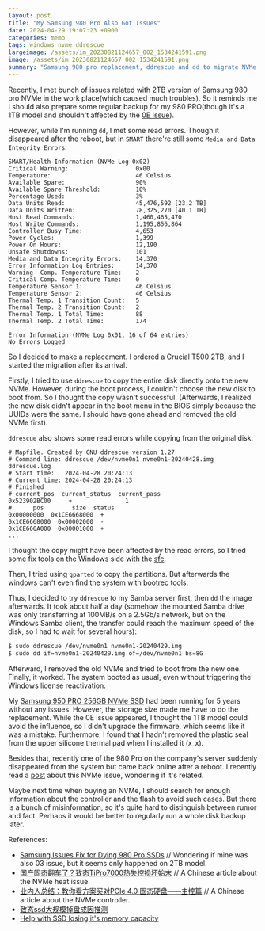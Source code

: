 ```yaml
---
layout: post
title: "My Samsung 980 Pro Also Got Issues"
date: 2024-04-29 19:07:23 +0900
categories: memo
tags: windows nvme ddrescue
largeimage: /assets/im_20230821124657_002_1534241591.png
image: /assets/im_20230821124657_002_1534241591.png
summary: "Samsung 980 pro replacement, ddrescue and dd to migrate NVMe SSD"
---
```


Recently, I met bunch of issues related with 2TB version of Samsung 980 pro NVMe in the work place(which caused much
troubles). So it reminds me I should also prepare some regular backup for my 980 PRO(though it's a 1TB model and
shouldn't affected by the [0E Issue](https://www.chiphell.com/forum.php?mod=viewthread&tid=2443478)).

However, while I'm running `dd`, I met some read errors. Though it disappeared after the reboot, but in `SMART` there're still some `Media and Data Integrity Errors`:

```text
SMART/Health Information (NVMe Log 0x02)
Critical Warning:                   0x00
Temperature:                        46 Celsius
Available Spare:                    90%
Available Spare Threshold:          10%
Percentage Used:                    3%
Data Units Read:                    45,476,592 [23.2 TB]
Data Units Written:                 78,325,270 [40.1 TB]
Host Read Commands:                 1,460,465,470
Host Write Commands:                1,195,856,864
Controller Busy Time:               4,653
Power Cycles:                       1,399
Power On Hours:                     12,190
Unsafe Shutdowns:                   101
Media and Data Integrity Errors:    14,370
Error Information Log Entries:      14,370
Warning  Comp. Temperature Time:    2
Critical Comp. Temperature Time:    0
Temperature Sensor 1:               46 Celsius
Temperature Sensor 2:               46 Celsius
Thermal Temp. 1 Transition Count:   5
Thermal Temp. 2 Transition Count:   2
Thermal Temp. 1 Total Time:         88
Thermal Temp. 2 Total Time:         174

Error Information (NVMe Log 0x01, 16 of 64 entries)
No Errors Logged
```

So I decided to make a replacement. I ordered a Crucial T500 2TB, and I started the migration after its arrival.

Firstly, I tried to use `ddrescue` to copy the entire disk directly onto the new NVMe. However, during the boot process, I couldn't choose the new disk to boot from. So I thought the copy wasn't successful. (Afterwards, I realized the new disk didn't appear in the boot menu in the BIOS simply because the UUIDs were the same. I should have gone ahead and removed the old NVMe first).

`ddrescue` also shows some read errors while copying from the original disk:

```text
# Mapfile. Created by GNU ddrescue version 1.27
# Command line: ddrescue /dev/nvme0n1 nvme0n1-20240428.img ddrescue.log
# Start time:   2024-04-28 20:24:13
# Current time: 2024-04-28 20:24:13
# Finished
# current_pos  current_status  current_pass
0x523902BC00     +               1
#      pos        size  status
0x00000000  0x1CE6668000  +
0x1CE6668000  0x00002000  -
0x1CE666A000  0x00001000  +
...
```

I thought the copy might have been affected by the read errors, so I tried some fix tools on the Windows side with the [sfc](https://support.microsoft.com/en-us/topic/use-the-system-file-checker-tool-to-repair-missing-or-corrupted-system-files-79aa86cb-ca52-166a-92a3-966e85d4094e
).

Then, I tried using `gparted` to copy the partitions. But afterwards the windows can't even find the system with [bootrec](https://support.microsoft.com/en-us/topic/use-bootrec-exe-in-the-windows-re-to-troubleshoot-startup-issues-902ebb04-daa3-4f90-579f-0fbf51f7dd5d) tools.

Thus, I decided to try `ddrescue` to my Samba server first, then `dd` the image afterwards. It took about half a day (somehow the mounted Samba drive was only transferring at 100MB/s on a 2.5Gb/s network, but on the Windows Samba client, the transfer could reach the maximum speed of the disk, so I had to wait for several hours):

```bash
$ sudo ddrescue /dev/nvme0n1 nvme0n1-20240429.img
$ sudo dd if=nvme0n1-20240429.img of=/dev/nvme0n1 bs=8G
```
Afterward, I removed the old NVMe and tried to boot from the new one. Finally, it worked. The system booted as usual, even without triggering the Windows license reactivation.

My [Samsung 950 PRO 256GB NVMe SSD](https://www.techpowerup.com/ssd-specs/samsung-950-pro-256-gb.d73) had been running for 5 years without any issues. However, the storage size made me have to do the replacement. While the 0E issue appeared, I thought the 1TB model could avoid the influence, so I didn't upgrade the firmware, which seems like it was a mistake. Furthermore, I found that I hadn't removed the plastic seal from the upper silicone thermal pad when I installed it (x_x).

Besides that, recently one of the 980 Pro on the company's server suddenly disappeared from the system but came back online after a reboot. I recently read a [post](https://zhuanlan.zhihu.com/p/57617932) about this NVMe issue, wondering if it's related.

Maybe next time when buying an NVMe, I should search for enough information about the controller and the flash to avoid such cases. But there is a bunch of misinformation, so it's quite hard to distinguish between rumor and fact. Perhaps it would be better to regularly run a whole disk backup later.

References:

- [Samsung Issues Fix for Dying 980 Pro SSDs](https://forums.evga.com/Samsung-Issues-Fix-for-Dying-980-Pro-SSDs-m3596546.aspx) // Wondering if mine was also 03 issue, but it seems only happened on 2TB model.
- [国产固态翻车了？致态TiPro7000热失控损坏始末](https://www.toutiao.com/article/7073717761788609061?&source=m_redirect&wid=1714825558911) // A Chinese article about the NVMe heat issue.
- [业内人总结：教你看方案买对PCIe 4.0 固态硬盘——主控篇](https://zhuanlan.zhihu.com/p/636433679) // A Chinese article about the NVMe controller.
- [致态ssd大规模掉盘成因推测](https://www.reddit.com/r/real_China_irl/comments/vabo2d/%E8%87%B4%E6%80%81ssd%E5%A4%A7%E8%A7%84%E6%A8%A1%E6%8E%89%E7%9B%98%E6%88%90%E5%9B%A0%E6%8E%A8%E6%B5%8B/)
- [Help with SSD losing it's memory capacity](https://www.reddit.com/r/buildapc/comments/sx37ic/help_with_ssd_losing_its_memory_capacity/)